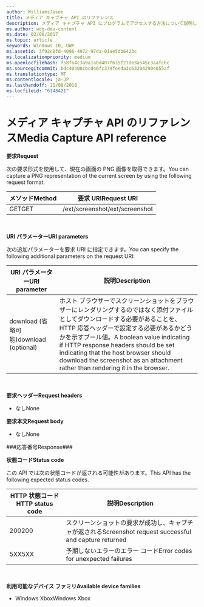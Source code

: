 ```yaml
---
author: WilliamsJason
title: メディア キャプチャ API のリファレンス
description: メディア キャプチャ API にプログラムでアクセスする方法について説明します。
ms.author: wdg-dev-content
ms.date: 02/08/2017
ms.topic: article
keywords: Windows 10, UWP
ms.assetid: 3f92c8fd-4096-4972-97da-01ae5db6423c
ms.localizationpriority: medium
ms.openlocfilehash: f58fa4c3a9a1abd407f635f27de3a545c3aafc6c
ms.sourcegitcommit: bdc40b08cbcd46fc379feeda3c63204290e055af
ms.translationtype: MT
ms.contentlocale: ja-JP
ms.lasthandoff: 11/08/2018
ms.locfileid: "6148421"
---
```

# <a name="media-capture-api-reference"></a><span data-ttu-id="9a954-104">メディア キャプチャ API のリファレンス</span><span class="sxs-lookup"><span data-stu-id="9a954-104">Media Capture API reference</span></span> #

**<span data-ttu-id="9a954-105">要求</span><span class="sxs-lookup"><span data-stu-id="9a954-105">Request</span></span>**

<span data-ttu-id="9a954-106">次の要求形式を使用して、現在の画面の PNG 画像を取得できます。</span><span class="sxs-lookup"><span data-stu-id="9a954-106">You can capture a PNG representation of the current screen by using the following request format.</span></span>

| <span data-ttu-id="9a954-107">メソッド</span><span class="sxs-lookup"><span data-stu-id="9a954-107">Method</span></span>        | <span data-ttu-id="9a954-108">要求 URI</span><span class="sxs-lookup"><span data-stu-id="9a954-108">Request URI</span></span>     | 
| ------------- |-----------------|
| <span data-ttu-id="9a954-109">GET</span><span class="sxs-lookup"><span data-stu-id="9a954-109">GET</span></span>           | <span data-ttu-id="9a954-110">/ext/screenshot</span><span class="sxs-lookup"><span data-stu-id="9a954-110">/ext/screenshot</span></span> |
<br>

**<span data-ttu-id="9a954-111">URI パラメーター</span><span class="sxs-lookup"><span data-stu-id="9a954-111">URI parameters</span></span>**

<span data-ttu-id="9a954-112">次の追加パラメーターを要求 URI に指定できます。</span><span class="sxs-lookup"><span data-stu-id="9a954-112">You can specify the following additional parameters on the request URI:</span></span>


| <span data-ttu-id="9a954-113">URI パラメーター</span><span class="sxs-lookup"><span data-stu-id="9a954-113">URI parameter</span></span>      | <span data-ttu-id="9a954-114">説明</span><span class="sxs-lookup"><span data-stu-id="9a954-114">Description</span></span>     | 
| ------------------ |-----------------|
| <span data-ttu-id="9a954-115">download (省略可能)</span><span class="sxs-lookup"><span data-stu-id="9a954-115">download (optional)</span></span>| <span data-ttu-id="9a954-116">ホスト ブラウザーでスクリーンショットをブラウザーにレンダリングするのではなく添付ファイルとしてダウンロードする必要があることを、HTTP 応答ヘッダーで設定する必要があるかどうかを示すブール値。</span><span class="sxs-lookup"><span data-stu-id="9a954-116">A boolean value indicating if HTTP response headers should be set indicating that the host browser should download the screenshot as an attachment rather than rendering it in the browser.</span></span>  |
<br>

**<span data-ttu-id="9a954-117">要求ヘッダー</span><span class="sxs-lookup"><span data-stu-id="9a954-117">Request headers</span></span>**

* <span data-ttu-id="9a954-118">なし</span><span class="sxs-lookup"><span data-stu-id="9a954-118">None</span></span>

**<span data-ttu-id="9a954-119">要求本文</span><span class="sxs-lookup"><span data-stu-id="9a954-119">Request body</span></span>**

* <span data-ttu-id="9a954-120">なし</span><span class="sxs-lookup"><span data-stu-id="9a954-120">None</span></span>

###<a name="response"></a><span data-ttu-id="9a954-121">応答番号</span><span class="sxs-lookup"><span data-stu-id="9a954-121">Response###</span></span>

**<span data-ttu-id="9a954-122">状態コード</span><span class="sxs-lookup"><span data-stu-id="9a954-122">Status code</span></span>**

<span data-ttu-id="9a954-123">この API では次の状態コードが返される可能性があります。</span><span class="sxs-lookup"><span data-stu-id="9a954-123">This API has the following expected status codes.</span></span>

| <span data-ttu-id="9a954-124">HTTP 状態コード</span><span class="sxs-lookup"><span data-stu-id="9a954-124">HTTP status code</span></span>   | <span data-ttu-id="9a954-125">説明</span><span class="sxs-lookup"><span data-stu-id="9a954-125">Description</span></span>     | 
| ------------------ |-----------------|
| <span data-ttu-id="9a954-126">200</span><span class="sxs-lookup"><span data-stu-id="9a954-126">200</span></span>                | <span data-ttu-id="9a954-127">スクリーンショットの要求が成功し、キャプチャが返される</span><span class="sxs-lookup"><span data-stu-id="9a954-127">Screenshot request successful and capture returned</span></span> |
| <span data-ttu-id="9a954-128">5XX</span><span class="sxs-lookup"><span data-stu-id="9a954-128">5XX</span></span>                | <span data-ttu-id="9a954-129">予期しないエラーのエラー コード</span><span class="sxs-lookup"><span data-stu-id="9a954-129">Error codes for unexpected failures</span></span> |
<br>

**<span data-ttu-id="9a954-130">利用可能なデバイス ファミリ</span><span class="sxs-lookup"><span data-stu-id="9a954-130">Available device families</span></span>**

* <span data-ttu-id="9a954-131">Windows Xbox</span><span class="sxs-lookup"><span data-stu-id="9a954-131">Windows Xbox</span></span>

